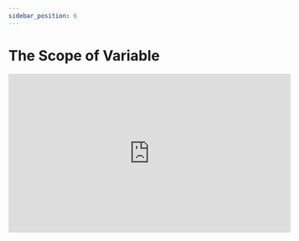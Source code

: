 ```yaml
---
sidebar_position: 6
---
```


# The Scope of Variable

<iframe width="560" height="315" src="https://www.youtube.com/embed/Ihe4zCYvta8?si=dHb17Fv98pRY38GD" title="YouTube video player" frameborder="0" allow="accelerometer; autoplay; clipboard-write; encrypted-media; gyroscope; picture-in-picture; web-share" referrerpolicy="strict-origin-when-cross-origin" allowfullscreen></iframe>
